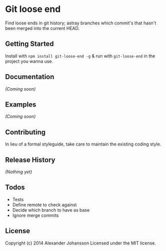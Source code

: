 # Git loose end

Find loose ends in git history; astray branches which commit's that hasn't been merged into the current HEAD.

## Getting Started
Install with `npm install git-loose-end -g` & run with `git-loose-end` in the project you wanna use.

## Documentation
_(Coming soon)_

## Examples
_(Coming soon)_

## Contributing
In lieu of a formal styleguide, take care to maintain the existing coding style.

## Release History
_(Nothing yet)_

## Todos
* Tests
* Define remote to check against
* Decide which branch to have as base
* Ignore merge commits

## License
Copyright (c) 2014 Alexander Johansson
Licensed under the MIT license.
